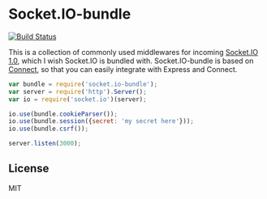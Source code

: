 # Socket.IO-bundle
[![Build Status](https://travis-ci.org/nkzawa/socket.io-bundle.png?branch=master)](https://travis-ci.org/nkzawa/socket.io-bundle)

This is a collection of commonly used middlewares for incoming [Socket.IO 1.0](https://github.com/LearnBoost/socket.io), which I wish Socket.IO is bundled with.
Socket.IO-bundle is based on [Connect](https://github.com/senchalabs/connect), so that you can easily integrate with Express and Connect.

```js
var bundle = require('socket.io-bundle');
var server = require('http').Server();
var io = require('socket.io')(server);

io.use(bundle.cookieParser());
io.use(bundle.session({secret: 'my secret here'}));
io.use(bundle.csrf());

server.listen(3000);
```

## License
MIT

